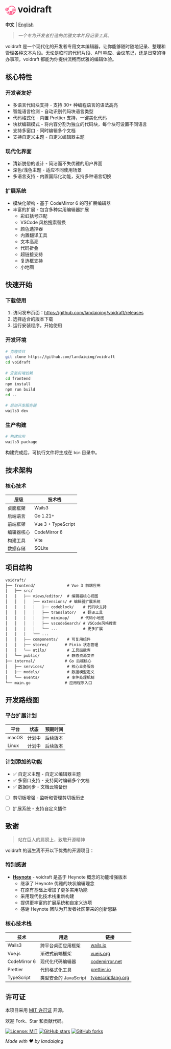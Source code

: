 # <img src="./frontend/public/appicon.png" alt="voidraft Logo" width="32" height="32" style="vertical-align: middle;"> voidraft

**中文** | [English](README.md)

> *一个专为开发者打造的优雅文本片段记录工具。*

voidraft 是一个现代化的开发者专用文本编辑器，让你能够随时随地记录、整理和管理各种文本片段。无论是临时的代码片段、API 响应、会议笔记，还是日常的待办事项，voidraft 都能为你提供流畅而优雅的编辑体验。

## 核心特性

### 开发者友好

- 多语言代码块支持 - 支持 30+ 种编程语言的语法高亮
- 智能语言检测 - 自动识别代码块语言类型
- 代码格式化 - 内置 Prettier 支持，一键美化代码
- 块状编辑模式 - 将内容分割为独立的代码块，每个块可设置不同语言
- 支持多窗口 - 同时编辑多个文档
- 支持自定义主题 - 自定义编辑器主题

### 现代化界面

- 清新脱俗的设计 - 简洁而不失优雅的用户界面
- 深色/浅色主题 - 适应不同使用场景
- 多语言支持 - 内置国际化功能，支持多种语言切换

### 扩展系统

- 模块化架构 - 基于 CodeMirror 6 的可扩展编辑器
- 丰富的扩展 - 包含多种实用编辑器扩展
  - 彩虹括号匹配
  - VSCode 风格搜索替换
  - 颜色选择器
  - 内置翻译工具
  - 文本高亮
  - 代码折叠
  - 超链接支持
  - 复选框支持
  - 小地图


## 快速开始

### 下载使用

1. 访问发布页面：https://github.com/landaiqing/voidraft/releases
2. 选择适合的版本下载
3. 运行安装程序，开始使用

### 开发环境

```bash
# 克隆项目
git clone https://github.com/landaiqing/voidraft
cd voidraft

# 安装前端依赖
cd frontend
npm install
npm run build
cd ..

# 启动开发服务器
wails3 dev
```

### 生产构建

```bash
# 构建应用
wails3 package
```

构建完成后，可执行文件将生成在 `bin` 目录中。

## 技术架构

### 核心技术

| 层级 | 技术栈 |
|------|--------|
| 桌面框架 | Wails3 |
| 后端语言 | Go 1.21+ |
| 前端框架 | Vue 3 + TypeScript |
| 编辑器核心 | CodeMirror 6 |
| 构建工具 | Vite |
| 数据存储 | SQLite |

## 项目结构

```
voidraft/
├── frontend/              # Vue 3 前端应用
│   ├── src/
│   │   ├── views/editor/  # 编辑器核心视图
│   │   │   ├── extensions/ # 编辑器扩展系统
│   │   │   │   ├── codeblock/    # 代码块支持
│   │   │   │   ├── translator/   # 翻译工具
│   │   │   │   ├── minimap/     # 代码小地图
│   │   │   │   ├── vscodeSearch/ # VSCode风格搜索
│   │   │   │   └── ...           # 更多扩展
│   │   │   └── ...
│   │   ├── components/    # 可复用组件
│   │   ├── stores/       # Pinia 状态管理
│   │   └── utils/         # 工具函数库
│   └── public/            # 静态资源文件
├── internal/             # Go 后端核心
│   ├── services/          # 核心业务服务
│   ├── models/            # 数据模型定义
│   └── events/            # 事件处理机制
└── main.go               # 应用程序入口
```

## 开发路线图

### 平台扩展计划

| 平台 | 状态 | 预期时间 |
|------|------|----------|
| macOS | 计划中 | 后续版本 |
| Linux | 计划中 | 后续版本 |

### 计划添加的功能
- ✅ 自定义主题 - 自定义编辑器主题
- ✅ 多窗口支持 - 支持同时编辑多个文档
- ✅ 数据同步 - 文档云端备份
- [ ] 剪切板增强 - 监听和管理剪切板历史
- [ ] 扩展系统 - 支持自定义插件


## 致谢

> 站在巨人的肩膀上，致敬开源精神

voidraft 的诞生离不开以下优秀的开源项目：

### 特别感谢

- **[Heynote](https://github.com/heyman/heynote/)** - voidraft 是基于 Heynote 概念的功能增强版本
  - 继承了 Heynote 优雅的块状编辑理念
  - 在原有基础上增加了更多实用功能
  - 采用现代化技术栈重新构建
  - 提供更丰富的扩展系统和自定义选项
  - 感谢 Heynote 团队为开发者社区带来的创新思路

### 核心技术栈

| 技术 | 用途 | 链接                                                   |
|------|------|------------------------------------------------------|
| Wails3 | 跨平台桌面应用框架 | [wails.io](https://v3alpha.wails.io/)                |
| Vue.js | 渐进式前端框架 | [vuejs.org](https://vuejs.org/)                      |
| CodeMirror 6 | 现代化代码编辑器 | [codemirror.net](https://codemirror.net/)            |
| Prettier | 代码格式化工具 | [prettier.io](https://prettier.io/)                  |
| TypeScript | 类型安全的 JavaScript | [typescriptlang.org](https://www.typescriptlang.org/) |

## 许可证

本项目采用 [MIT 许可证](LICENSE) 开源。

欢迎 Fork、Star 和贡献代码。

[![License: MIT](https://img.shields.io/badge/License-MIT-yellow.svg)](https://opensource.org/licenses/MIT)
[![GitHub stars](https://img.shields.io/github/stars/landaiqing/voidraft.svg?style=social&label=Star)](https://github.com/yourusername/voidraft)
[![GitHub forks](https://img.shields.io/github/forks/landaiqing/voidraft.svg?style=social&label=Fork)](https://github.com/yourusername/voidraft)

*Made with ❤️ by landaiqing*
